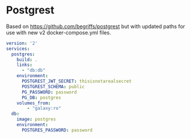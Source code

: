 # Postgrest

Based on https://github.com/begriffs/postgrest but with updated paths for
use with new v2 docker-compose.yml files.


```yaml
version: '2'
services:
  postgres:
    build: .
    links:
      - "db:db"
    environment:
      POSTGREST_JWT_SECRET: thisisnotarealsecret
      POSTGREST_SCHEMA: public
      PG_PASSWORD: password
      PG_DB: postgres
    volumes_from:
        - "galaxy:ro"
  db:
    image: postgres
    environment:
      POSTGRES_PASSWORD: password
```
